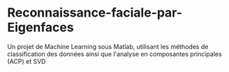 # Reconnaissance-faciale-par-Eigenfaces
Un projet de Machine Learning sous Matlab, utilisant les méthodes de classification des données ainsi que l'analyse en composantes principales (ACP) et SVD
